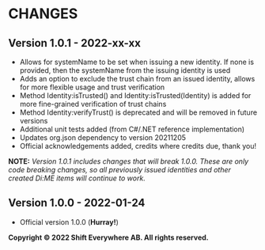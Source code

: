 # CHANGES

## Version 1.0.1 - 2022-xx-xx
- Allows for systemName to be set when issuing a new identity. If none is provided, then the systemName from the issuing identity is used
- Adds an option to exclude the trust chain from an issued identity, allows for more flexible usage and trust verification
- Method Identity:isTrusted() and Identity:isTrusted(Identity) is added for more fine-grained verification of trust chains
- Method Identity:verifyTrust() is deprecated and will be removed in future versions
- Additional unit tests added (from C#/.NET reference implementation)
- Updates org.json dependency to version 20211205
- Official acknowledgements added, credits where credits due, thank you!

**NOTE:** *Version 1.0.1 includes changes that will break 1.0.0. These are only code breaking changes, so all previously issued identities and other created Di:ME items will continue to work.*

## Version 1.0.0 - 2022-01-24
- Official version 1.0.0 (**Hurray!**)

**Copyright © 2022 Shift Everywhere AB. All rights reserved.**